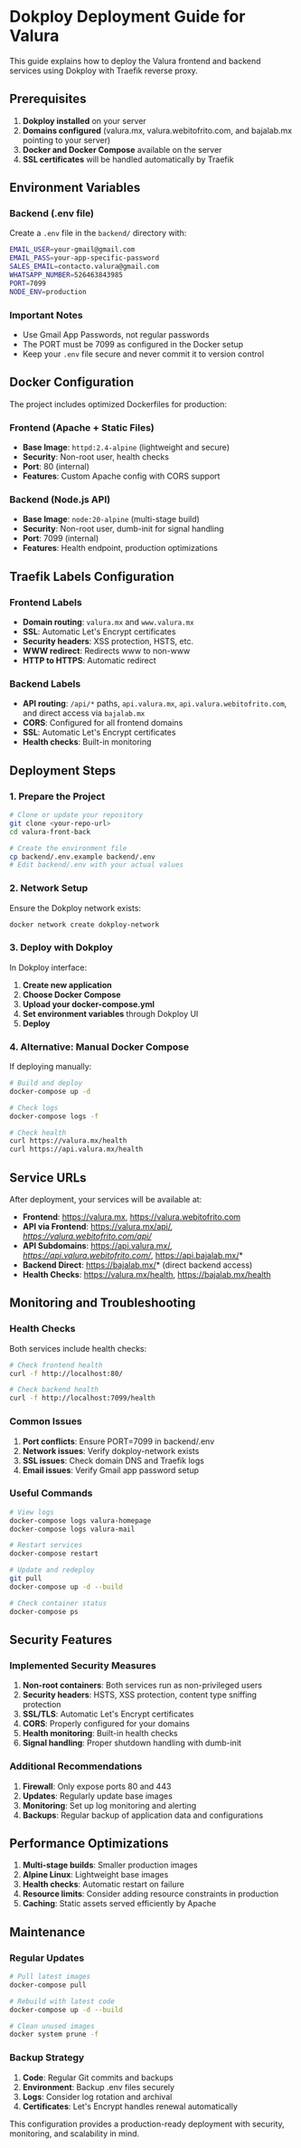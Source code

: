 # Dokploy Deployment Guide for Valura

This guide explains how to deploy the Valura frontend and backend services using Dokploy with Traefik reverse proxy.

## Prerequisites

1. **Dokploy installed** on your server
2. **Domains configured** (valura.mx, valura.webitofrito.com, and bajalab.mx pointing to your server)
3. **Docker and Docker Compose** available on the server
4. **SSL certificates** will be handled automatically by Traefik

## Environment Variables

### Backend (.env file)
Create a `.env` file in the `backend/` directory with:

```bash
EMAIL_USER=your-gmail@gmail.com
EMAIL_PASS=your-app-specific-password
SALES_EMAIL=contacto.valura@gmail.com
WHATSAPP_NUMBER=526463843985
PORT=7099
NODE_ENV=production
```

### Important Notes

- Use Gmail App Passwords, not regular passwords
- The PORT must be 7099 as configured in the Docker setup
- Keep your `.env` file secure and never commit it to version control

## Docker Configuration

The project includes optimized Dockerfiles for production:

### Frontend (Apache + Static Files)
- **Base Image**: `httpd:2.4-alpine` (lightweight and secure)
- **Security**: Non-root user, health checks
- **Port**: 80 (internal)
- **Features**: Custom Apache config with CORS support

### Backend (Node.js API)
- **Base Image**: `node:20-alpine` (multi-stage build)
- **Security**: Non-root user, dumb-init for signal handling
- **Port**: 7099 (internal)
- **Features**: Health endpoint, production optimizations

## Traefik Labels Configuration

### Frontend Labels
- **Domain routing**: `valura.mx` and `www.valura.mx`
- **SSL**: Automatic Let's Encrypt certificates
- **Security headers**: XSS protection, HSTS, etc.
- **WWW redirect**: Redirects www to non-www
- **HTTP to HTTPS**: Automatic redirect

### Backend Labels
- **API routing**: `/api/*` paths, `api.valura.mx`, `api.valura.webitofrito.com`, and direct access via `bajalab.mx`
- **CORS**: Configured for all frontend domains
- **SSL**: Automatic Let's Encrypt certificates
- **Health checks**: Built-in monitoring

## Deployment Steps

### 1. Prepare the Project

```bash
# Clone or update your repository
git clone <your-repo-url>
cd valura-front-back

# Create the environment file
cp backend/.env.example backend/.env
# Edit backend/.env with your actual values
```

### 2. Network Setup

Ensure the Dokploy network exists:

```bash
docker network create dokploy-network
```

### 3. Deploy with Dokploy

In Dokploy interface:

1. **Create new application**
2. **Choose Docker Compose**
3. **Upload your docker-compose.yml**
4. **Set environment variables** through Dokploy UI
5. **Deploy**

### 4. Alternative: Manual Docker Compose

If deploying manually:

```bash
# Build and deploy
docker-compose up -d

# Check logs
docker-compose logs -f

# Check health
curl https://valura.mx/health
curl https://api.valura.mx/health
```

## Service URLs

After deployment, your services will be available at:

- **Frontend**: https://valura.mx, https://valura.webitofrito.com
- **API via Frontend**: https://valura.mx/api/*, https://valura.webitofrito.com/api/*
- **API Subdomains**: https://api.valura.mx/*, https://api.valura.webitofrito.com/*, https://api.bajalab.mx/*
- **Backend Direct**: https://bajalab.mx/* (direct backend access)
- **Health Checks**: https://valura.mx/health, https://bajalab.mx/health

## Monitoring and Troubleshooting

### Health Checks

Both services include health checks:

```bash
# Check frontend health
curl -f http://localhost:80/

# Check backend health  
curl -f http://localhost:7099/health
```

### Common Issues

1. **Port conflicts**: Ensure PORT=7099 in backend/.env
2. **Network issues**: Verify dokploy-network exists
3. **SSL issues**: Check domain DNS and Traefik logs
4. **Email issues**: Verify Gmail app password setup

### Useful Commands

```bash
# View logs
docker-compose logs valura-homepage
docker-compose logs valura-mail

# Restart services
docker-compose restart

# Update and redeploy
git pull
docker-compose up -d --build

# Check container status
docker-compose ps
```

## Security Features

### Implemented Security Measures

1. **Non-root containers**: Both services run as non-privileged users
2. **Security headers**: HSTS, XSS protection, content type sniffing protection
3. **SSL/TLS**: Automatic Let's Encrypt certificates
4. **CORS**: Properly configured for your domains
5. **Health monitoring**: Built-in health checks
6. **Signal handling**: Proper shutdown handling with dumb-init

### Additional Recommendations

1. **Firewall**: Only expose ports 80 and 443
2. **Updates**: Regularly update base images
3. **Monitoring**: Set up log monitoring and alerting
4. **Backups**: Regular backup of application data and configurations

## Performance Optimizations

1. **Multi-stage builds**: Smaller production images
2. **Alpine Linux**: Lightweight base images  
3. **Health checks**: Automatic restart on failure
4. **Resource limits**: Consider adding resource constraints in production
5. **Caching**: Static assets served efficiently by Apache

## Maintenance

### Regular Updates

```bash
# Pull latest images
docker-compose pull

# Rebuild with latest code
docker-compose up -d --build

# Clean unused images
docker system prune -f
```

### Backup Strategy

1. **Code**: Regular Git commits and backups
2. **Environment**: Backup .env files securely
3. **Logs**: Consider log rotation and archival
4. **Certificates**: Let's Encrypt handles renewal automatically

This configuration provides a production-ready deployment with security, monitoring, and scalability in mind.